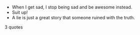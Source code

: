  - When I get sad, I stop being sad and be awesome instead.
 - Suit up!
 - A lie is just a great story that someone ruined with the truth.

3 quotes